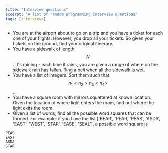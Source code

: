```yaml
---
title: "Interview questions"
excerpt: "A list of random programming interview questions"
tags: [interviews]
---
```


- You are at the airport about to go on a trip and you have a ticket for each one of your flights. However, you drop all your tickets. So given your tickets on the ground, find your original itinerary.
- You have a sidewalk of length $$N$$. It's raining - each time it rains, you are given a range of where on the sidewalk rain has fallen. Ring a bell when all the sidewalk is wet.
- You have a list of integers. Sort them such that $$ n_1 < n_2 > n_3 < n_4 > $$...
- You have a square room with mirrors squattered at known location. Given the location of where light enters the room, find out where the light exits the room.
- Given a list of words, find all the possible word squares that can be formed.
For example: if you have the list ['BEAR', 'PEAR, 'PEAS', 'ASDA', 'EAST', 'WEST', 'STAR', 'EASE', 'SEAL'], a possible word square is
```
PEAS
EAST
ASDA
STAR
```
